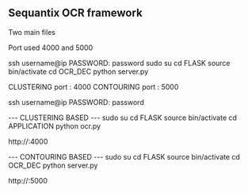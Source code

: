 ## Sequantix OCR framework

Two main files 

Port used 4000 and 5000


ssh username@ip
PASSWORD: password
sudo su
cd FLASK
source bin/activate
cd OCR_DEC
python server.py

CLUSTERING port : 4000
CONTOURING port : 5000

ssh username@ip
PASSWORD: password

--- CLUSTERING BASED ---
sudo su
cd FLASK
source bin/activate
cd APPLICATION
python ocr.py

http://<ip>:4000


--- CONTOURING BASED ---
sudo su
cd FLASK
source bin/activate
cd OCR_DEC
python server.py

http://<ip>:5000